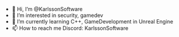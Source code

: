 - 👋 Hi, I’m @KarlssonSoftware
- 👀 I’m interested in security, gamedev
- 🌱 I’m currently learning C++, GameDevelopment in Unreal Engine
- 📫 How to reach me Discord: KarlssonSoftware

